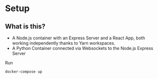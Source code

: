 # Setup

## What is this?

- A Node.js container with an Express Server and a React App, both working independently thanks to Yarn workspaces.
- A Python Container connected via Websockets to the Node.js Express Server

Run

```
docker-compose up
```

